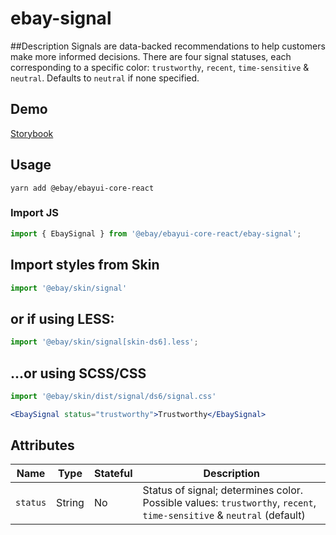 # ebay-signal

##Description
Signals are data-backed recommendations to help customers make more informed decisions. There are four signal statuses, each corresponding to a specific color: `trustworthy`, `recent`, `time-sensitive` & `neutral`. Defaults to `neutral` if none specified.

## Demo
[Storybook](https://opensource.ebay.com/ebayui-core-react/main/?path=/story/ebay-signal)

## Usage
```
yarn add @ebay/ebayui-core-react
```
### Import JS
```jsx harmony
import { EbaySignal } from '@ebay/ebayui-core-react/ebay-signal';
```
## Import styles from Skin
```jsx harmony
import '@ebay/skin/signal'
```

## or if using LESS:
```jsx harmony
import '@ebay/skin/signal[skin-ds6].less';
```

## ...or using SCSS/CSS
```jsx harmony
import '@ebay/skin/dist/signal/ds6/signal.css'
```

```jsx harmony
<EbaySignal status="trustworthy">Trustworthy</EbaySignal>
```

## Attributes

Name | Type | Stateful | Description
--- | --- | --- | ---
`status` | String | No | Status of signal; determines color. Possible values: `trustworthy`, `recent`, `time-sensitive` & `neutral` (default)
